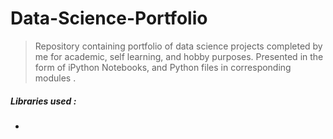 # Data-Science-Portfolio
> Repository containing portfolio of data science projects completed by me for academic, self learning, and hobby purposes. Presented in the form of iPython Notebooks, and Python files in corresponding modules .

##### Libraries used :
* 
